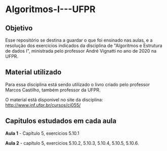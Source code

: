 # Algoritmos-I---UFPR

## Objetivo
Esse repositório se destina a guardar o que foi ensinado nas aulas, e a resolução dos exercicíos indicados da disciplina de "Algoritmos e Estrutura de dados I", ministrada pelo professor André Vignatti no ano de 2020 na UFPR.

## Material utilizado
Para essa disciplina está sendo utilizado o livro criado pelo professor Marcos Castilho, também professor da UFPR. 

O material está disponivel no site da disciplina: http://www.inf.ufpr.br/cursos/ci055/

## Capitulos estudados em cada aula
**Aula 1** - Capítulo 5, exercicios 5.10.1

**Aula 2** - capítulo 5, exercicios 5.10.2, 5.10.3, 5.10.4, 5.10.5, 5.10.6. 
